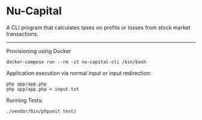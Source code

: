 # Nu-Capital

A CLI program that calculates taxes on profits or losses from stock market transactions.

---

Provisioning using Docker

```
docker-compose run --rm -it nu-capital-cli /bin/bash
```

Application execution via normal input or input redirection:

```
php app/app.php
php app/app.php < input.txt
```

Running Tests:

```
./vendor/bin/phpunit test/
```

